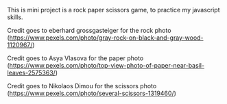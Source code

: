 This is mini project is a rock paper scissors game, to practice
my javascript skills.

Credit goes to eberhard grossgasteiger for the rock photo (https://www.pexels.com/photo/gray-rock-on-black-and-gray-wood-1120967/)

Credit goes to Asya Vlasova for the paper photo (https://www.pexels.com/photo/top-view-photo-of-paper-near-basil-leaves-2575363/)

Credit goes to Nikolaos Dimou for the scissors photo (https://www.pexels.com/photo/several-scissors-1319460/)